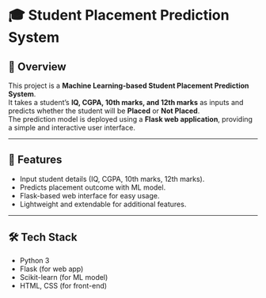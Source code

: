 # 🎓 Student Placement Prediction System

## 📌 Overview
This project is a **Machine Learning-based Student Placement Prediction System**.  
It takes a student’s **IQ, CGPA, 10th marks, and 12th marks** as inputs and predicts whether the student will be **Placed** or **Not Placed**.  
The prediction model is deployed using a **Flask web application**, providing a simple and interactive user interface.

---

## 🚀 Features
- Input student details (IQ, CGPA, 10th marks, 12th marks).  
- Predicts placement outcome with ML model.  
- Flask-based web interface for easy usage.  
- Lightweight and extendable for additional features.  

---

## 🛠️ Tech Stack
- Python 3
- Flask (for web app)  
- Scikit-learn (for ML model)  
- HTML, CSS (for front-end)
